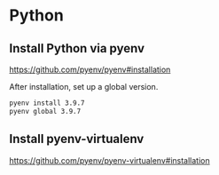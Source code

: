 # Python

## Install Python via pyenv

https://github.com/pyenv/pyenv#installation

After installation, set up a global version.

```sh
pyenv install 3.9.7
pyenv global 3.9.7
```

## Install pyenv-virtualenv

https://github.com/pyenv/pyenv-virtualenv#installation
